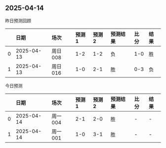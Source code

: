 

 ## 2025-04-14

昨日预测回顾

|    | 日期         | 场次    | 预测1   | 预测2   | 预测结果   | 比分   | 结果   |
|---:|:-----------|:------|:------|:------|:-------|:-----|:-----|
|  0 | 2025-04-13 | 周日008 | 1-2   | 1-2   | 负      | 1-0  | 胜    |
|  1 | 2025-04-13 | 周日016 | 1-0   | 2-1   | 胜      | 0-3  | 负    |

今日预测

|    | 日期         | 场次    | 预测1   | 预测2   | 预测结果   | 比分   | 结果   |
|---:|:-----------|:------|:------|:------|:-------|:-----|:-----|
|  0 | 2025-04-14 | 周一004 | 2-1   | 2-0   | 胜      | -    | -    |
|  1 | 2025-04-14 | 周一001 | 1-0   | 3-1   | 胜      | -    | -    |